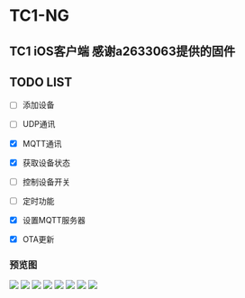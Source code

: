 # TC1-NG
## TC1 iOS客户端 感谢a2633063提供的固件


## TODO LIST
- [ ] 添加设备
- [ ] UDP通讯
- [x] MQTT通讯
- [x] 获取设备状态
- [ ] 控制设备开关
- [ ] 定时功能
- [x] 设置MQTT服务器
- [x] OTA更新


### 预览图
![](https://github.com/HuaZao/TC1-NG/blob/master/ScreenShot1.png)
![](https://github.com/HuaZao/TC1-NG/blob/master/ScreenShot8.png)
![](https://github.com/HuaZao/TC1-NG/blob/master/ScreenShot2.png)
![](https://github.com/HuaZao/TC1-NG/blob/master/ScreenShot3.png)
![](https://github.com/HuaZao/TC1-NG/blob/master/ScreenShot4.png)
![](https://github.com/HuaZao/TC1-NG/blob/master/ScreenShot5.png)
![](https://github.com/HuaZao/TC1-NG/blob/master/ScreenShot6.png)
![](https://github.com/HuaZao/TC1-NG/blob/master/ScreenShot7.png)

